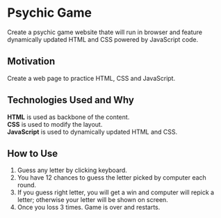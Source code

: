 # Psychic Game
Create a psychic game website thate will run in browser and feature dynamically updated HTML and CSS powered by JavaScript code.

## Motivation
Create a web page to practice HTML, CSS and JavaScript.

## Technologies Used and Why
**HTML** is used as backbone of the content.  
**CSS** is used to modify the layout.  
**JavaScript** is used to dynamically updated HTML and CSS.

## How to Use
1. Guess any letter by clicking keyboard.
2. You have 12 chances to guess the letter picked by computer each round.
3. If you guess right letter, you will get a win and computer will repick a letter; otherwise your letter will be shown on screen.
4. Once you loss 3 times. Game is over and restarts.
